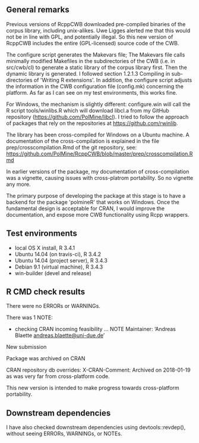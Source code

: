 ## General remarks

Previous versions of RcppCWB downloaded pre-compiled binaries of the corpus library,
including unix-alikes. Uwe Ligges alerted me that this would not be in line with GPL,
and potentially illegal. So this new version of RcppCWB includes the entire (GPL-licensed) 
source code of the  CWB.

The configure script generates the Makevars file; The Makevars file calls minimally
modified Makefiles in the subdirectories of the CWB (i.e. in src/cwb/cl) to generate
a static library of the corpus library first. Then the dynamic library is generated.
I followed section 1.2.1.3 Compiling in sub-directories of 'Writing R extensions'.
In addition, the configure script adjusts the information in the CWB configuration file
(config.mk) concerning the platform. As far as I can see on my test environments, this
works fine.

For Windows, the mechanism is slightly different: configure.win will call the R script 
tools/winlibs.R which will download libcl.a from my GitHub repository 
(https://github.com/PolMine/libcl). I tried to follow the approach of packages that rely
on the repositories at https://github.com/rwinlib.

The library has been cross-compiled for Windows on a Ubuntu machine. A documentation of 
the cross-compilation is explained in the file prep/crosscompilation.Rmd of the git 
repository, see: https://github.com/PolMine/RcppCWB/blob/master/prep/crosscompilation.Rmd

In earlier versions of the package, my documentation of cross-compilation was a vignette,
causing issues with cross-platrom portability. So no vignette any more. 

The primary purpose of developing the package at this stage is to have a backend for the
package 'polmineR' that works on Windows. Once the fundamental design is acceptable for
CRAN, I would improve the documentation, and expose more CWB functionality using Rcpp 
wrappers.


## Test environments

* local OS X install, R 3.4.1
* Ubuntu 14.04 (on travis-ci), R 3.4.2
* Ubuntu 14.04 (project server), R 3.4.3
* Debian 9.1 (virtual machine), R 3.4.3
* win-builder (devel and release)

## R CMD check results

There were no ERRORs or WARNINGs. 

There was 1 NOTE:

* checking CRAN incoming feasibility ... NOTE
Maintainer: ‘Andreas Blaette <andreas.blaette@uni-due.de>’

New submission

Package was archived on CRAN

CRAN repository db overrides:
  X-CRAN-Comment: Archived on 2018-01-19 as was very far from
    cross-platform code.

This new version is intended to make progress towards cross-platform portability.


## Downstream dependencies

I have also checked downstream dependencies using devtools::revdep(),
without seeing ERRORs, WARNINGs, or NOTEs.

